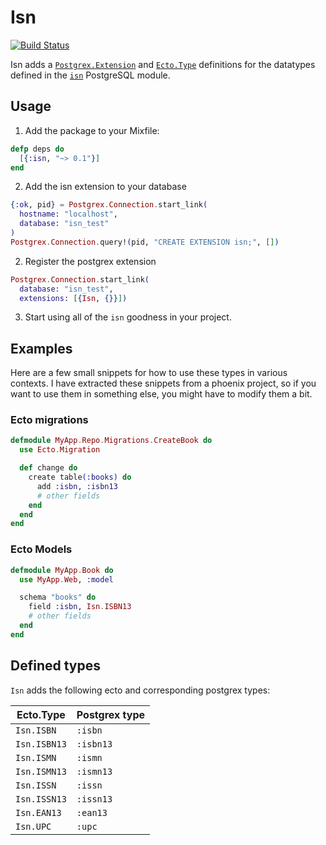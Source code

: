 # Isn

[![Build Status](https://semaphoreci.com/api/v1/projects/be7c4c34-c49e-45c7-9320-3fcc4f7f476a/458429/badge.svg)](https://semaphoreci.com/frost/isn)      

Isn adds a [`Postgrex.Extension`][1] and [`Ecto.Type`][2] definitions
for the datatypes defined in the [`isn`][3] PostgreSQL module.

## Usage

1. Add the package to your Mixfile:

```elixir
defp deps do
  [{:isn, "~> 0.1"}]
end
```

2. Add the isn extension to your database

```elixir
{:ok, pid} = Postgrex.Connection.start_link(
  hostname: "localhost",
  database: "isn_test"
)
Postgrex.Connection.query!(pid, "CREATE EXTENSION isn;", [])
```

2. Register the postgrex extension

```elixir
Postgrex.Connection.start_link(
  database: "isn_test",
  extensions: [{Isn, {}}])
```

3. Start using all of the `isn` goodness in your project.

## Examples

Here are a few small snippets for how to use these types in various
contexts. I have extracted these snippets from a phoenix project, so
if you want to use them in something else, you might have to modify them
a bit.

### Ecto migrations

```elixir
defmodule MyApp.Repo.Migrations.CreateBook do
  use Ecto.Migration

  def change do
    create table(:books) do
      add :isbn, :isbn13
      # other fields
    end
  end
end
```

### Ecto Models

```elixir
defmodule MyApp.Book do
  use MyApp.Web, :model

  schema "books" do
    field :isbn, Isn.ISBN13
    # other fields
  end
end
```

## Defined types

`Isn` adds the following ecto and corresponding postgrex types:

Ecto.Type    | Postgrex type
-------------|--------------
`Isn.ISBN`   | `:isbn`
`Isn.ISBN13` | `:isbn13`
`Isn.ISMN`   | `:ismn`
`Isn.ISMN13` | `:ismn13`
`Isn.ISSN`   | `:issn`
`Isn.ISSN13` | `:issn13`
`Isn.EAN13`  | `:ean13`
`Isn.UPC`    | `:upc`

[1]: http://hexdocs.pm/postgrex/Postgrex.Extension.html
[2]: http://hexdocs.pm/ecto/Ecto.Type.html 
[3]: http://www.postgresql.org/docs/9.4/static/isn.html
